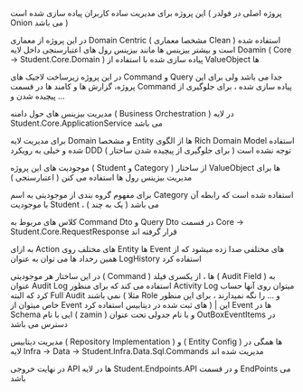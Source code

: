 این پروژه برای مدیریت ساده کاربران پیاده سازی شده است ( پروژه اصلی در فولدر Onion می باشد )

در این پروژه از معماری Domain Centric ( مشخصا معماری Clean ) استفاده شده است و بیشتر بیزینس ها مانند بیزینس رول های اعتبارسنجی داخل لایه Doamin ( Core -> Student.Core.Domain ) پیاده سازی شده با استفاده از ValueObject ها

در این پروژه زیرساخت لاجیک های Command و Query جدا می باشد ولی برای این پروژه، گزارش ها و کامند ها در قسمت Command پیاده سازی شده ، برای جلوگیری از پیچیده شدن و ...

مدیریت بیزینس های حول دامنه ( Business Orchestration ) در لایه Student.Core.ApplicationService می باشد

برای مدیریت لایه Domain و مشخصا Entity ها از الگوی Rich Domain Model استفاده شده و خیلی به رویکرد DDD توجه نشده است ( برای جلوگیری از پیچیده شدن ساختار )

موجودیت های این پروژه ( Student و Category ) از ساختار ValueObject ها برای مدیریت بیزینس رول ها استفاده می کنن ( اعتبارسنجی )

برای مفهوم گروه بندی از موجودیتی به اسم Category استفاده شده است که رابطه آن با موجودیت Student ، ( یک به چند ) می باشد

کلاس های مربوط به Command Dto و Query Dto در قسمت Core -> Student.Core.RequestResponse قرار گرفته اند

به ازای Action های مختلف روی Entity ها Event های مختلفی صدا زده میشود که از همین رخداد ها می توان به عنوان LogHistory استفاده کرد

در این ساختار هر موجودیتی ( Command ) ها ، از یکسری فیلد ( Audit Field ) به عنوان Audit Log استفاده می کند که برای منظور Activity Log میتوان روی آنها حساب کرد که البته Full Audit نمی باشند ( مثلا Role و ... را نگه نمیدارند ، برای این منظور خاص میتوان از Event های ثبت شده در دیتابیس استفاده کرد ) | این Event ها در Schema ایی با نام ( zamin ) و با نام جدولی تحت عنوان OutBoxEventItems در دسترس می باشد

مدیریت دیتابیس ( Repository Implementation ) و ( Entity Config ) ها همگی در لایه Infra -> Data -> Student.Infra.Data.Sql.Commands مدیریت شده اند

در نهایت خروجی API ها در لایه Student.Endpoints.API و در قسمت EndPoints می باشد
